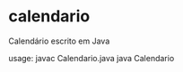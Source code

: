 # calendario
Calendário escrito em Java

usage:
  javac Calendario.java
  java Calendario <mes> <ano>
